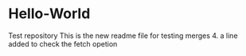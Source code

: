 # Hello-World
Test repository
This is the new readme file for testing merges
4. a line added to check the fetch opetion
